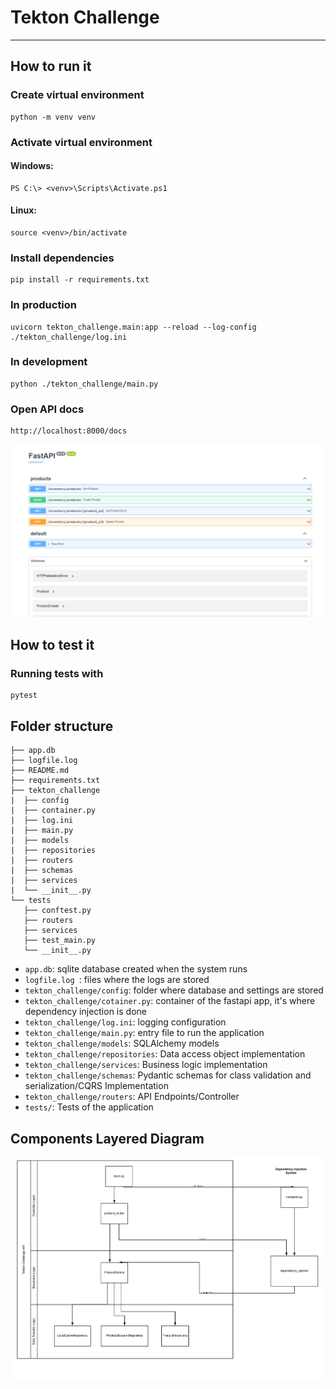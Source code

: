 # Tekton Challenge

---

## How to run it

### Create virtual environment

    python -m venv venv

### Activate virtual environment

#### Windows:

    PS C:\> <venv>\Scripts\Activate.ps1

#### Linux:

    source <venv>/bin/activate

### Install dependencies

    pip install -r requirements.txt

### In production

    uvicorn tekton_challenge.main:app --reload --log-config ./tekton_challenge/log.ini

### In development

    python ./tekton_challenge/main.py

### Open API docs

    http://localhost:8000/docs

![Docs preview](./docs/openapi_docs.png)

## How to test it

### Running tests with

    pytest

## Folder structure

    ├── app.db                              
    ├── logfile.log                         
    ├── README.md                           
    ├── requirements.txt                    
    ├── tekton_challenge                    
    |  ├── config                           
    |  ├── container.py                     
    |  ├── log.ini                          
    |  ├── main.py                          
    |  ├── models                           
    |  ├── repositories
    |  ├── routers
    |  ├── schemas
    |  ├── services
    |  └── __init__.py
    └── tests
       ├── conftest.py
       ├── routers
       ├── services
       ├── test_main.py
       └── __init__.py

* `app.db`: sqlite database created when the system runs
* `logfile.log `: files where the logs are stored
* `tekton_challenge/config`: folder where database and settings are stored
* `tekton_challenge/cotainer.py`: container of the fastapi app, it's where dependency injection is done
* `tekton_challenge/log.ini`: logging configuration
* `tekton_challenge/main.py`: entry file to run the application
* `tekton_challenge/models`: SQLAlchemy models
* `tekton_challenge/repositories`: Data access object implementation
* `tekton_challenge/services`: Business logic implementation
* `tekton_challenge/schemas`: Pydantic schemas for class validation and serialization/CQRS Implementation
* `tekton_challenge/routers`: API Endpoints/Controller
* `tests/`: Tests of the application

## Components Layered Diagram

![Components layered diagram](./docs/component_diagram.png)
